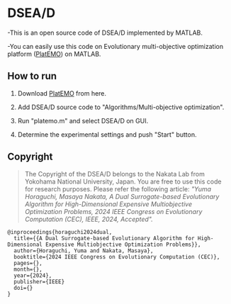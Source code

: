 # DSEA/D

-This is an open source code of DSEA/D implemented by MATLAB.

-You can easily use this code on Evolutionary multi-objective optimization platform ([PlatEMO](https://github.com/BIMK/PlatEMO)) on MATLAB.

## How to run

  1. Download [PlatEMO](https://github.com/BIMK/PlatEMO/releases) from here.

  2. Add DSEA/D source code to "Algorithms/Multi-objective optimization".

  3. Run "platemo.m" and select DSEA/D on GUI.

  4. Determine the experimental settings and push "Start" button.

## Copyright
> The Copyright of the DSEA/D belongs to the Nakata Lab from Yokohama National University, Japan. You are free to use this code for research purposes. Please refer the following article: _"Yuma Horaguchi, Masaya Nakata, A Dual Surrogate-based Evolutionary Algorithm for High-Dimensional Expensive Multiobjective Optimization Problems, 2024 IEEE Congress on Evolutionary Computation (CEC), IEEE, 2024, Accepted"._

```
@inproceedings{horaguchi2024dual,
  title={{A Dual Surrogate-based Evolutionary Algorithm for High-Dimensional Expensive Multiobjective Optimization Problems}},
  author={Horaguchi, Yuma and Nakata, Masaya},
  booktitle={2024 IEEE Congress on Evolutionary Computation (CEC)},
  pages={},
  month={},
  year={2024},
  publisher={IEEE}
  doi={}
}
```
